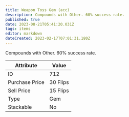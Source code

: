 ```yaml
---
title: Weapon Toss Gem (acc)
description: Compounds with Other. 60% success rate.
published: true
date: 2023-08-21T05:41:20.031Z
tags: items
editor: markdown
dateCreated: 2023-02-17T07:01:31.180Z
---
```


Compounds with Other. 60% success rate.

|Attribute|Value|
|-|-|
|ID|712|
|Purchase Price|30 Flips|
|Sell Price|15 Flips|
|Type|Gem|
|Stackable|No|

